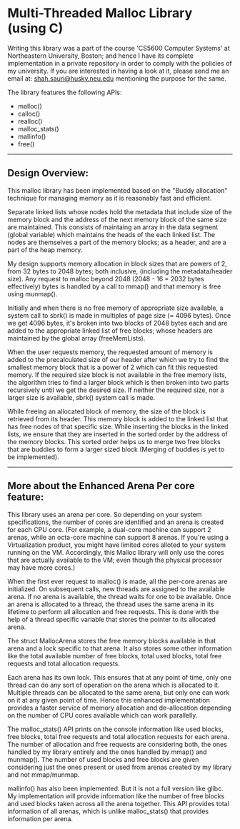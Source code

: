 
# Multi-Threaded Malloc Library (using C)

Writing this library was a part of the course 'CS5600 Computer Systems' at Northeastern 
University, Boston; and hence I have its complete implementation in a private repository
in order to comply with the policies of my university. If you are interested in having a 
look at it, please send me an email at: shah.sauri@husky.neu.edu mentioning the purpose 
for the same.

The library features the following APIs:
* malloc()
* calloc()
* realloc()
* malloc_stats()
* mallinfo()
* free()

-----------------------------------------------------------------------------------------

## Design Overview:
	
This malloc library has been implemented based on the "Buddy allocation" technique for 
managing memory as it is reasonably fast and efficient. 

Separate linked lists whose nodes hold the metadata that include size of the memory block and the address of the next memory block of the same size are maintained. This consists of maintaing an array in the data segment (global variable)
which maintains the heads of the each linked list. The nodes are themselves a part of the
memory blocks; as a header, and are a part of the heap memory.

My design supports memory allocation in block sizes that are powers of 2, from 32 bytes
to 2048 bytes; both inclusive, (including the metadata/header size). Any request to
malloc beyond 2048 (2048 - 16 = 2032 bytes effectively) bytes is handled by a call to
mmap() and that memory is free using munmap().

Initially and when there is no free memory of appropriate size available, a system call to sbrk() is made in multiples of page size (= 4096 bytes). Once we get 4096 bytes, it's broken into two blocks of 2048 bytes each and are added to the appropriate linked list of free blocks; whose headers are maintained by the global array (freeMemLists).

When the user requests memory, the requested amount of memory is added to the precalculated size of our header after which we try to find the smallest memory block that is a power of 2 which can fit this requested memory. If the required size block is not available in the free memory lists, the algorithm tries to find a larger block which is then broken into two parts recursively until we get the desired size. If neither the required size, nor a larger size is available, sbrk() system call is made. 

While freeing an allocated block of memory, the size of the block is retrieved from its header. This memory block is added to the linked list that has free nodes of that specific size. While inserting the blocks in the linked lists, we ensure that they are inserted in the sorted order by the address of the memory blocks. This sorted order helps us to merge two free blocks that are buddies to form a larger sized block (Merging of buddies is yet to be implemented).


-----------------------------------------------------------------------------------------

## More about the Enhanced Arena Per core feature:

This library uses an arena per core. So depending on your system specifications, the number of cores are identified and an arena is created for each CPU core. (For example, a dual-core machine can support 2 arenas, while an octa-core machine can support 8 arenas. If you're using a Virtualization product, you might have limited cores alloted to your system running on the VM. Accordingly, this Malloc library will only use the cores that are actually available to the VM; even though the physical processor may have more cores.)

When the first ever request to malloc() is made, all the per-core arenas are initialized. On subsequent calls, new threads are assigned to the available arena. If no arena is available, the thread waits for one to be available. Once an arena is allocated to a thread, the thread uses the same arena in its lifetime to perform all allocation and free requests. This is done with the help of a thread specific variable that stores the pointer to its allocated arena.

The struct MallocArena stores the free memory blocks available in that arena and a lock specific to that arena. It also stores some other information like the total available number of free blocks, total used blocks, total free requests and total allocation requests.

Each arena has its own lock. This ensures that at any point of time, only one thread can do any sort of operation on the arena which is allocated to it. Multiple threads can be allocated to the same arena, but only one can work on it at any given point of time. Hence this enhanced implementation provides a faster service of memory allocation and de-allocation depending on the number of CPU cores available which can work parallelly.

The malloc_stats() API prints on the console information like used blocks, free blocks, total free requests and total allocation requests for each arena. The number of allocation and free requests are considering both, the ones handled by my library entirely and the ones handled by mmap() and munmap(). The number of used blocks and free blocks are given considering just the ones present or used from arenas created by my library and not mmap/munmap.

mallinfo() has also been implemented. But it is not a full version like glibc. My implementation will provide information like the number of free blocks and used blocks taken across all the arena together. This API provides total information of all arenas, which is unlike malloc_stats() that provides information per arena.
